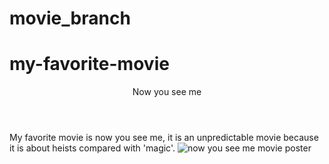 # movie_branch

# my-favorite-movie

<header> Now you see me </header>
  <body> My favorite movie is now you see me, it is an unpredictable movie because it is about heists compared with 'magic'.</body>

<img src="https://m.media-amazon.com/images/M/MV5BMTY0NDY3MDMxN15BMl5BanBnXkFtZTcwOTM5NzMzOQ@@._V1_.jpg" alt="now you see me movie poster">
